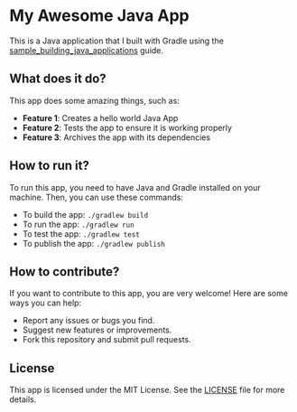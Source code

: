 # My Awesome Java App

This is a Java application that I built with Gradle using the [sample_building_java_applications](https://docs.github.com/en/actions/publishing-packages/publishing-java-packages-with-maven) guide.

## What does it do?

This app does some amazing things, such as:

- **Feature 1**: Creates a hello world Java App
- **Feature 2**: Tests the app to ensure it is working properly 
- **Feature 3**: Archives the app with its dependencies

## How to run it?

To run this app, you need to have Java and Gradle installed on your machine. Then, you can use these commands:

- To build the app: `./gradlew build`
- To run the app: `./gradlew run`
- To test the app: `./gradlew test`
- To publish the app: `./gradlew publish`

## How to contribute?

If you want to contribute to this app, you are very welcome! Here are some ways you can help:

- Report any issues or bugs you find.
- Suggest new features or improvements.
- Fork this repository and submit pull requests.

## License

This app is licensed under the MIT License. See the [LICENSE](https://docs.github.com/en/actions/publishing-packages/publishing-java-packages-with-gradle) file for more details.

